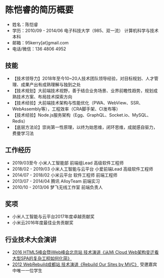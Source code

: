 # 陈恺睿的简历概要

* 姓名：陈恺睿
* 学历：2010/09 - 2014/06 电子科技大学（985、双一流） 计算机科学与技术 本科
* 邮箱：95kerry[at]gmail.com
* 电话/微信：136 4806 4952

## 技能

* 【技术领导力】2018年至今10~20人技术团队领导经验，对目标规划、人才管理、成果产出有成熟理解与独到之处
* 【技术规划】大前端技术视野，善于结合业务场景、业界前瞻性趋势，规划成熟技术方案、布局技术探索方向
* 【技术经验】大前端技术架构与性能优化（PWA、WebView、SSR、WebAssembly等），工程效率（CRA脚手架、CI发布等）
* 【技术经验】Node.js服务架构（Egg、GraphQL、Socket.io、MySQL、Redis）
* 【底层方法论】崇尚第一性原理，以终为始思维，闭环思维，成就感自驱力，费曼学习法

## 工作经历

* 2019/03至今 小米人工智能部 前端组Lead 高级软件工程师 
* 2018/02 - 2019/03 小米人工智能与云平台 小爱前端Lead 高级软件工程师
* 2014/07 - 2018/02 小米云平台 软件工程师 前端工程师
* 2013/07 - 2014/04 腾讯 AlloyTeam 前端实习
* 2010/10 - 2013/06 梦飞无线工作室 前端负责人

## 奖项

* 小米人工智能与云平台2017年度卓越贡献奖
* 小米云2016年度最佳业务贡献奖

## 行业技术大会演讲

* [2016 HTML5峰会暨iWeb峰会北京站 技术演讲《从Mi Cloud Web架构变迁看大型SPA的复杂工程如何化简》](https://www.huodongxing.com/event/3344394413500)
* [2012 WebRebuild成都站 技术演讲《Rebuild Our Sites by MVC》](http://webrebuild.org/2012/chengdu/)  受邀嘉宾中唯一一位学生
